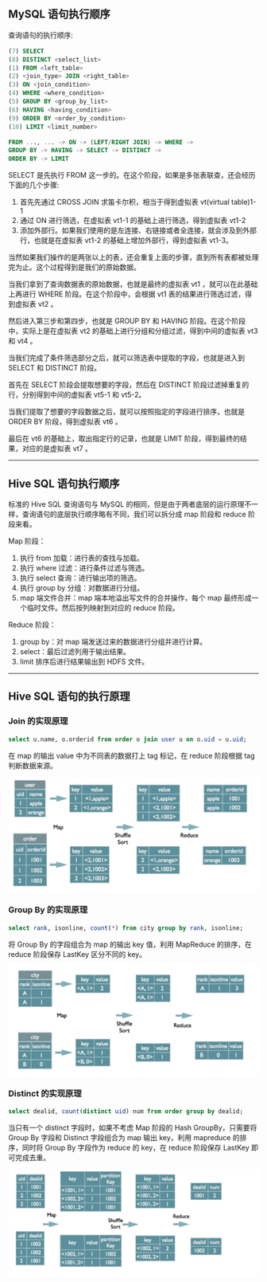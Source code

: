 ## MySQL 语句执行顺序

查询语句的执行顺序:

```sql
(7) SELECT
(8) DISTINCT <select_list>
(1) FROM <left_table>
(2) <join_type> JOIN <right_table>
(3) ON <join_condition>
(4) WHERE <where_condition>
(5) GROUP BY <group_by_list>
(6) HAVING <having_condition>
(9) ORDER BY <order_by_condition>
(10) LIMIT <limit_number>
```

```sql
FROM ..., ... -> ON -> (LEFT/RIGHT JOIN) -> WHERE ->
GROUP BY -> HAVING -> SELECT -> DISTINCT ->
ORDER BY -> LIMIT
```

SELECT 是先执行 FROM 这一步的。在这个阶段，如果是多张表联查，还会经历下面的几个步骤:

1.  首先先通过 CROSS JOIN 求笛卡尔积，相当于得到虚拟表 vt(virtual table)1-1
2.  通过 ON 进行筛选，在虚拟表 vt1-1 的基础上进行筛选，得到虚拟表 vt1-2
3.  添加外部行。如果我们使用的是左连接、右链接或者全连接，就会涉及到外部行，也就是在虚拟表 vt1-2 的基础上增加外部行，得到虚拟表 vt1-3。

当然如果我们操作的是两张以上的表，还会重复上面的步骤，直到所有表都被处理完为止。这个过程得到是我们的原始数据。

当我们拿到了查询数据表的原始数据，也就是最终的虚拟表 vt1 ，就可以在此基础上再进行 WHERE 阶段。在这个阶段中，会根据 vt1 表的结果进行筛选过滤，得到虚拟表 vt2 。

然后进入第三步和第四步，也就是 GROUP BY 和 HAVING 阶段。在这个阶段中，实际上是在虚拟表 vt2 的基础上进行分组和分组过滤，得到中间的虚拟表 vt3 和 vt4 。

当我们完成了条件筛选部分之后，就可以筛选表中提取的字段，也就是进入到 SELECT 和 DISTINCT 阶段。

首先在 SELECT 阶段会提取想要的字段，然后在 DISTINCT 阶段过滤掉重复的行，分别得到中间的虚拟表 vt5-1 和 vt5-2。

当我们提取了想要的字段数据之后，就可以按照指定的字段进行排序，也就是 ORDER BY 阶段，得到虚拟表 vt6 。

最后在 vt6 的基础上，取出指定行的记录，也就是 LIMIT 阶段，得到最终的结果，对应的是虚拟表 vt7 。

---

## Hive SQL 语句执行顺序

标准的 Hive SQL 查询语句与 MySQL 的相同，但是由于两者底层的运行原理不一样，查询语句的底层执行顺序略有不同，我们可以拆分成 map 阶段和 reduce 阶段来看。

Map 阶段：

1. 执行 from 加载：进行表的查找与加载。
2. 执行 where 过滤：进行条件过滤与筛选。
3. 执行 select 查询：进行输出项的筛选。
4. 执行 group by 分组：对数据进行分组。
5. map 端文件合并：map 端本地溢出写文件的合并操作，每个 map 最终形成一个临时文件。然后按列映射到对应的 reduce 阶段。

Reduce 阶段：

1. group by：对 map 端发送过来的数据进行分组并进行计算。
2. select：最后过滤列用于输出结果。
3. limit 排序后进行结果输出到 HDFS 文件。

---

## Hive SQL 语句的执行原理

### Join 的实现原理

```sql
select u.name, o.orderid from order o join user u on o.uid = u.uid;
```

在 map 的输出 value 中为不同表的数据打上 tag 标记，在 reduce 阶段根据 tag 判断数据来源。

![](https://raw.githubusercontent.com/MXJULY/image/main/img/202310170306655.png)

### Group By 的实现原理

```sql
select rank, isonline, count(*) from city group by rank, isonline;
```

将 Group By 的字段组合为 map 的输出 key 值，利用 MapReduce 的排序，在 reduce 阶段保存 LastKey 区分不同的 key。

![](https://raw.githubusercontent.com/MXJULY/image/main/img/202310170358198.png)

### Distinct 的实现原理

```sql
select dealid, count(distinct uid) num from order group by dealid;
```

当只有一个 distinct 字段时，如果不考虑 Map 阶段的 Hash GroupBy，只需要将 Group By 字段和 Distinct 字段组合为 map 输出 key，利用 mapreduce 的排序，同时将 Group By 字段作为 reduce 的 key，在 reduce 阶段保存 LastKey 即可完成去重。

![](https://raw.githubusercontent.com/MXJULY/image/main/img/202310170405313.png)
